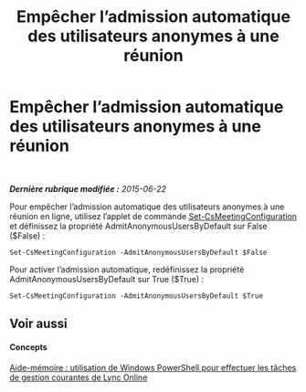﻿---
title: Empêcher l’admission automatique des utilisateurs anonymes à une réunion
TOCTitle: Empêcher l’admission automatique des utilisateurs anonymes à une réunion
ms:assetid: 23f120d2-4c39-4509-aa1f-4d186a525075
ms:mtpsurl: https://technet.microsoft.com/fr-fr/library/Dn362775(v=OCS.15)
ms:contentKeyID: 56269568
ms.date: 06/01/2017
mtps_version: v=OCS.15
ms.translationtype: HT
---

# Empêcher l’admission automatique des utilisateurs anonymes à une réunion

 

_**Dernière rubrique modifiée :** 2015-06-22_

Pour empêcher l’admission automatique des utilisateurs anonymes à une réunion en ligne, utilisez l’applet de commande [Set-CsMeetingConfiguration](set-csmeetingconfiguration.md) et définissez la propriété AdmitAnonymousUsersByDefault sur False ($False) :

    Set-CsMeetingConfiguration -AdmitAnonymousUsersByDefault $False

Pour activer l’admission automatique, redéfinissez la propriété AdmitAnonymousUsersByDefault sur True ($True) :

    Set-CsMeetingConfiguration -AdmitAnonymousUsersByDefault $True

## Voir aussi

#### Concepts

[Aide-mémoire : utilisation de Windows PowerShell pour effectuer les tâches de gestion courantes de Lync Online](quick-reference-using-windows-powershell-to-do-common-skype-for-business-online-management-tasks.md)

